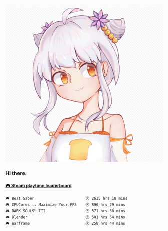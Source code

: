 <img src="https://raw.githubusercontent.com/4679/4679/master/gln.png">

### Hi there.

<!-- steam-box start -->
#### <a href="https://gist.github.com/51b596063a59d1ab0ecf4e43e0fd2134" target="_blank">🎮 Steam playtime leaderboard</a>
```text
🎮 Beat Saber                       🕘 2635 hrs 18 mins
🎮 CPUCores :: Maximize Your FPS    🕘 896 hrs 29 mins
🎮 DARK SOULS™ III                  🕘 571 hrs 58 mins
🎮 Blender                          🕘 501 hrs 54 mins
🎮 Warframe                         🕘 258 hrs 44 mins
```
<!-- Powered by https://github.com/YouEclipse/steam-box . -->
<!-- steam-box end -->
